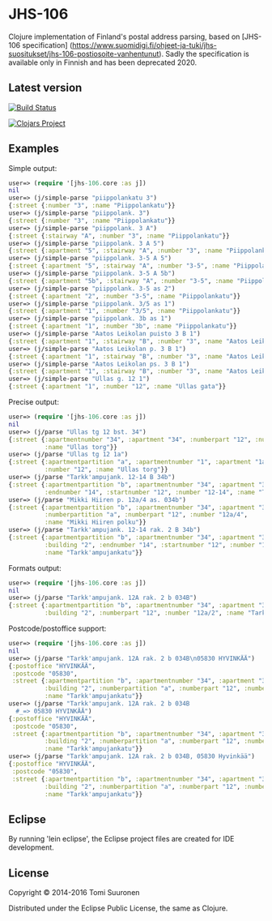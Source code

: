 JHS-106
=======

Clojure implementation of Finland's postal address parsing, based on [JHS-106 specification] (https://www.suomidigi.fi/ohjeet-ja-tuki/jhs-suositukset/jhs-106-postiosoite-vanhentunut).
Sadly the specification is available only in Finnish and has been deprecated 2020.

## Latest version

[![Build Status](https://travis-ci.org/tomimas/JHS-106.svg?branch=master)](https://travis-ci.org/tomimas/JHS-106)

[![Clojars Project](http://clojars.org/tomimas/jhs-106/latest-version.svg)](http://clojars.org/tomimas/jhs-106)

## Examples

Simple output:
```clojure
user=> (require '[jhs-106.core :as j])
nil
user=> (j/simple-parse "piippolankatu 3")
{:street {:number "3", :name "Piippolankatu"}}
user=> (j/simple-parse "piippolank. 3")
{:street {:number "3", :name "Piippolankatu"}}
user=> (j/simple-parse "piippolank. 3 A")
{:street {:stairway "A", :number "3", :name "Piippolankatu"}}
user=> (j/simple-parse "piippolank. 3 A 5")
{:street {:apartment "5", :stairway "A", :number "3", :name "Piippolankatu"}}
user=> (j/simple-parse "piippolank. 3-5 A 5")
{:street {:apartment "5", :stairway "A", :number "3-5", :name "Piippolankatu"}}
user=> (j/simple-parse "piippolank. 3-5 A 5b")
{:street {:apartment "5b", :stairway "A", :number "3-5", :name "Piippolankatu"}}
user=> (j/simple-parse "piippolank. 3-5 as 2")
{:street {:apartment "2", :number "3-5", :name "Piippolankatu"}}
user=> (j/simple-parse "piippolank. 3/5 as 1")
{:street {:apartment "1", :number "3/5", :name "Piippolankatu"}}
user=> (j/simple-parse "piippolank. 3b as 1")
{:street {:apartment "1", :number "3b", :name "Piippolankatu"}}
user=> (j/simple-parse "Aatos Leikolan puisto 3 B 1")
{:street {:apartment "1", :stairway "B", :number "3", :name "Aatos Leikolan puisto"}}
user=> (j/simple-parse "Aatos Leikolan p. 3 B 1")
{:street {:apartment "1", :stairway "B", :number "3", :name "Aatos Leikolan polku"}}
user=> (j/simple-parse "Aatos Leikolan ps. 3 B 1")
{:street {:apartment "1", :stairway "B", :number "3", :name "Aatos Leikolan puisto"}}
user=> (j/simple-parse "Ullas g. 12 1")
{:street {:apartment "1", :number "12", :name "Ullas gata"}}
```

Precise output:
```clojure
user=> (require '[jhs-106.core :as j])
nil
user=> (j/parse "Ullas tg 12 bst. 34")
{:street {:apartmentnumber "34", :apartment "34", :numberpart "12", :number "12",
          :name "Ullas torg"}}
user=> (j/parse "Ullas tg 12 1a")
{:street {:apartmentpartition "a", :apartmentnumber "1", :apartment "1a", :numberpart "12",
          :number "12", :name "Ullas torg"}}
user=> (j/parse "Tarkk'ampujank. 12-14 B 34b")
{:street {:apartmentpartition "b", :apartmentnumber "34", :apartment "34b", :stairway "B",
          :endnumber "14", :startnumber "12", :number "12-14", :name "Tarkk'ampujankatu"}}
user=> (j/parse "Mikki Hiiren p. 12a/4 as. 034b")
{:street {:apartmentpartition "b", :apartmentnumber "34", :apartment "34b", :building "4",
          :numberpartition "a", :numberpart "12", :number "12a/4",
          :name "Mikki Hiiren polku"}}
user=> (j/parse "Tarkk'ampujank. 12-14 rak. 2 B 34b")
{:street {:apartmentpartition "b", :apartmentnumber "34", :apartment "34b", :stairway "B",
          :building "2", :endnumber "14", :startnumber "12", :number "12-14/2",
          :name "Tarkk'ampujankatu"}}
```

Formats output:
```clojure
user=> (require '[jhs-106.core :as j])
nil
user=> (j/parse "Tarkk'ampujank. 12A rak. 2 b 034B")
{:street {:apartmentpartition "b", :apartmentnumber "34", :apartment "34b", :stairway "B",
          :building "2", :numberpart "12", :number "12a/2", :name "Tarkk'ampujankatu"}}
```

Postcode/postoffice support:
```clojure
user=> (require '[jhs-106.core :as j])
nil
user=> (j/parse "Tarkk'ampujank. 12A rak. 2 b 034B\n05830 HYVINKÄÄ")
{:postoffice "HYVINKÄÄ",
 :postcode "05830",
 :street {:apartmentpartition "b", :apartmentnumber "34", :apartment "34b", :stairway "B",
          :building "2", :numberpartition "a", :numberpart "12", :number "12a/2",
          :name "Tarkk'ampujankatu"}}
user=> (j/parse "Tarkk'ampujank. 12A rak. 2 b 034B
  #_=> 05830 HYVINKÄÄ")
{:postoffice "HYVINKÄÄ",
 :postcode "05830",
 :street {:apartmentpartition "b", :apartmentnumber "34", :apartment "34b", :stairway "B",
          :building "2", :numberpartition "a", :numberpart "12", :number "12a/2",
          :name "Tarkk'ampujankatu"}}
user=> (j/parse "Tarkk'ampujank. 12A rak. 2 b 034B, 05830 Hyvinkää")
{:postoffice "HYVINKÄÄ",
 :postcode "05830",
 :street {:apartmentpartition "b", :apartmentnumber "34", :apartment "34b", :stairway "B",
          :building "2", :numberpartition "a", :numberpart "12", :number "12a/2",
          :name "Tarkk'ampujankatu"}}
```
## Eclipse

By running 'lein eclipse', the Eclipse project files are created for IDE development.

## License

Copyright &copy; 2014-2016 Tomi Suuronen

Distributed under the Eclipse Public License, the same as Clojure.
